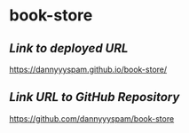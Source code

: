 # book-store

## **_Link to deployed URL_**

https://dannyyyspam.github.io/book-store/

## **_Link URL to GitHub Repository_**

https://github.com/dannyyyspam/book-store